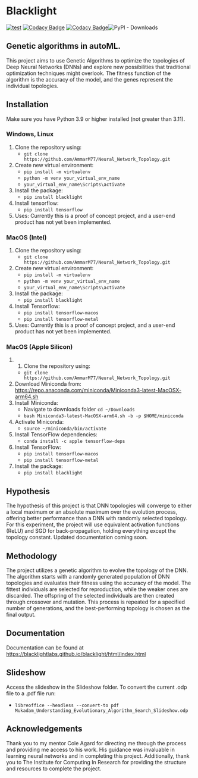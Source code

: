 # Blacklight  

[![test](https://github.com/BlackLightLabs/blacklight/actions/workflows/test.yml/badge.svg?branch=main)](https://github.com/BlackLightLabs/blacklight/actions/workflows/test.yml) [![Codacy Badge](https://app.codacy.com/project/badge/Coverage/449f7ff90fcb4340a4c90884d15f700a)](https://www.codacy.com/gh/BlackLightLabs/blacklight/dashboard?utm_source=github.com&utm_medium=referral&utm_content=BlackLightLabs/blacklight&utm_campaign=Badge_Coverage) [![Codacy Badge](https://app.codacy.com/project/badge/Grade/449f7ff90fcb4340a4c90884d15f700a)](https://www.codacy.com/gh/BlackLightLabs/blacklight/dashboard?utm_source=github.com&amp;utm_medium=referral&amp;utm_content=BlackLightLabs/blacklight&amp;utm_campaign=Badge_Grade)![PyPI - Downloads](https://img.shields.io/pypi/dm/blacklight?color=lime&label=Downloads%20from%20PyPi&logoColor=blue)

## Genetic algorithms in autoML. 
This project aims to use Genetic Algorithms to optimize the topologies of Deep Neural Networks (DNNs) and explore new possibilities that traditional optimization techniques might overlook. The fitness function of the algorithm is the accuracy of the model, and the genes represent the individual topologies.

## Installation 

Make sure you have Python 3.9 or higher installed (not greater than 3.11). 
### Windows, Linux

1. Clone the repository using:
   - ```git clone https://github.com/AmmarM77/Neural_Network_Topology.git```
2. Create new virtual environment:
   - ```pip install -m virtualenv```
   - ```python -m venv your_virtual_env_name```
   - ```your_virtual_env_name\Scripts\activate```
3. Install the package:
   - ```pip install blacklight```
4. Install tensorflow:
   - ```pip install tensorflow```
5. Uses: 
Currently this is a proof of concept project, and a user-end product has not yet been implemented.

### MacOS (Intel)

1. Clone the repository using:
   - ```git clone https://github.com/AmmarM77/Neural_Network_Topology.git```
2. Create new virtual environment:
   - ```pip install -m virtualenv```
   - ```python -m venv your_virtual_env_name```
   - ```your_virtual_env_name\Scripts\activate```
3. Install the package:
   - ```pip install blacklight```
4. Install Tensorflow:
   - ```pip install tensorflow-macos```
   - ```pip install tensorflow-metal```
6. Uses: 
Currently this is a proof of concept project, and a user-end product has not yet been implemented. 

### MacOS (Apple Silicon)
1. 1. Clone the repository using:
   - ```git clone https://github.com/AmmarM77/Neural_Network_Topology.git```
2. Download Miniconda from: https://repo.anaconda.com/miniconda/Miniconda3-latest-MacOSX-arm64.sh
3. Install Miniconda:
   - Navigate to downloads folder ```cd ~/Downloads```
   - ```bash Miniconda3-latest-MacOSX-arm64.sh -b -p $HOME/miniconda```
4. Activate Miniconda:
   - ```source ~/miniconda/bin/activate```
5. Install TensorFlow dependencies: 
    - ```conda install -c apple tensorflow-deps```
6. Install TensorFlow:
    - ```pip install tensorflow-macos``` 
    - ```pip install tensorflow-metal```
8. Install the package:
   - ```pip install blacklight```
    
## Hypothesis

The hypothesis of this project is that DNN topologies will converge to either a local maximum or an absolute maximum over the evolution process, offering better performance than a DNN with randomly selected topology. For this experiment, the project will use equivalent activation functions (ReLU) and SGD for back-propagation, holding everything except the topology constant. Updated documentation coming soon.

## Methodology

The project utilizes a genetic algorithm to evolve the topology of the DNN. The algorithm starts with a randomly generated population of DNN topologies and evaluates their fitness using the accuracy of the model. The fittest individuals are selected for reproduction, while the weaker ones are discarded. The offspring of the selected individuals are then created through crossover and mutation. This process is repeated for a specified number of generations, and the best-performing topology is chosen as the final output.

## Documentation 
Documentation can be found at https://blacklightlabs.github.io/blacklight/html/index.html

## Slideshow
Access the slideshow in the Slideshow folder. To convert the current .odp file to a .pdf file run:
- ```libreoffice --headless --convert-to pdf Mukadam_Understanding_Evolutionary_Algorithm_Search_Slideshow.odp```

## Acknowledgements
Thank you to my mentor Cole Agard for directing me through the process and providing me access to his work. His guidance was invaluable in learning neural networks and in completing this project. Additionally, thank you to The Institute for Computing In Research for providing the structure and resources to complete the project. 

